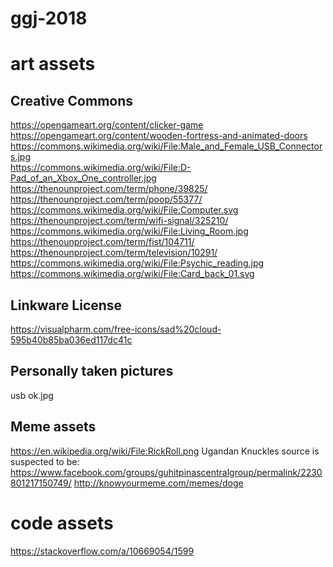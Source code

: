 # ggj-2018

# art assets

## Creative Commons
https://opengameart.org/content/clicker-game  
https://opengameart.org/content/wooden-fortress-and-animated-doors  
https://commons.wikimedia.org/wiki/File:Male_and_Female_USB_Connectors.jpg  
https://commons.wikimedia.org/wiki/File:D-Pad_of_an_Xbox_One_controller.jpg
https://thenounproject.com/term/phone/39825/
https://thenounproject.com/term/poop/55377/
https://commons.wikimedia.org/wiki/File:Computer.svg
https://thenounproject.com/term/wifi-signal/325210/
https://commons.wikimedia.org/wiki/File:Living_Room.jpg
https://thenounproject.com/term/fist/104711/
https://thenounproject.com/term/television/10291/
https://commons.wikimedia.org/wiki/File:Psychic_reading.jpg
https://commons.wikimedia.org/wiki/File:Card_back_01.svg

## Linkware License
https://visualpharm.com/free-icons/sad%20cloud-595b40b85ba036ed117dc41c

## Personally taken pictures
usb ok.jpg

## Meme assets
https://en.wikipedia.org/wiki/File:RickRoll.png
Ugandan Knuckles source is suspected to be: https://www.facebook.com/groups/guhitpinascentralgroup/permalink/2230801217150749/
http://knowyourmeme.com/memes/doge

# code assets
https://stackoverflow.com/a/10669054/1599